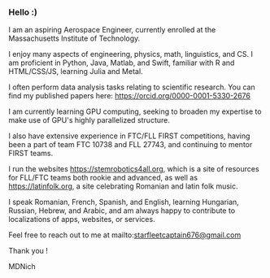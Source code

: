 ### Hello :)

I am an aspiring Aerospace Engineer, currently enrolled at the Massachusetts Institute of Technology.

I enjoy many aspects of engineering, physics, math, linguistics, and CS. I am proficient in Python, Java, Matlab, and Swift, familiar with R and HTML/CSS/JS, learning Julia and Metal.

I often perform data analysis tasks relating to scientific research. You can find my published papers here: https://orcid.org/0000-0001-5330-2676

I am currently learning GPU computing, seeking to broaden my expertise to make use of GPU's highly parallelized structure.

I also have extensive experience in FTC/FLL FIRST competitions, having been a part of team FTC 10738 and FLL 27743, and continuing to mentor FIRST teams.

I run the websites https://stemrobotics4all.org, which is a site of resources for FLL/FTC teams both rookie and advanced, as well as https://latinfolk.org, a site celebrating Romanian and latin folk music.

I speak Romanian, French, Spanish, and English, learning Hungarian, Russian, Hebrew, and Arabic, and am always happy to contribute to localizations of apps, websites, or services.

Feel free to reach out to me at mailto:starfleetcaptain676@gmail.com

Thank you !

MDNich

